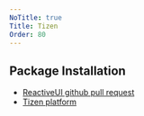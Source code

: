 ```yaml
---
NoTitle: true
Title: Tizen
Order: 80
---
```


## Package Installation

* [ReactiveUI github pull request](https://github.com/reactiveui/ReactiveUI/pull/1387)
* [Tizen platform](docs/guidelines/platform/tizen)
